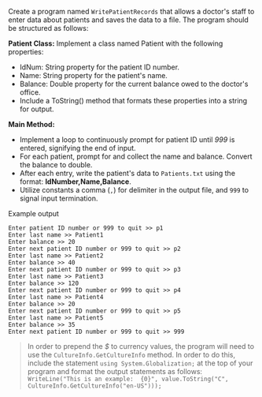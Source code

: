Create a program named `WritePatientRecords` that allows a doctor's staff to enter data about patients and saves the data to a file. The program should be structured as follows:

**Patient Class:** Implement a class named Patient with the following properties:
* IdNum: String property for the patient ID number.
* Name: String property for the patient's name.
* Balance: Double property for the current balance owed to the doctor's office.
* Include a ToString() method that formats these properties into a string for output.

**Main Method:**
* Implement a loop to continuously prompt for patient ID until *999* is entered, signifying the end of input.
* For each patient, prompt for and collect the name and balance. Convert the balance to double.
* After each entry, write the patient's data to `Patients.txt` using the format: **IdNumber,Name,Balance**.
* Utilize constants a comma (`,`) for delimiter in the output file, and `999` to signal input termination.

Example output
```
Enter patient ID number or 999 to quit >> p1
Enter last name >> Patient1
Enter balance >> 20
Enter next patient ID number or 999 to quit >> p2
Enter last name >> Patient2
Enter balance >> 40
Enter next patient ID number or 999 to quit >> p3
Enter last name >> Patient3
Enter balance >> 120
Enter next patient ID number or 999 to quit >> p4
Enter last name >> Patient4
Enter balance >> 20
Enter next patient ID number or 999 to quit >> p5
Enter last name >> Patient5
Enter balance >> 35
Enter next patient ID number or 999 to quit >> 999
```

> In order to prepend the _$_ to currency values, the program will need to use the `CultureInfo.GetCultureInfo` method. In order to do this, include the statement `using System.Globalization;` at the top of your program and format the output statements as follows: `WriteLine("This is an example:  {0}", value.ToString("C", CultureInfo.GetCultureInfo("en-US")));`
